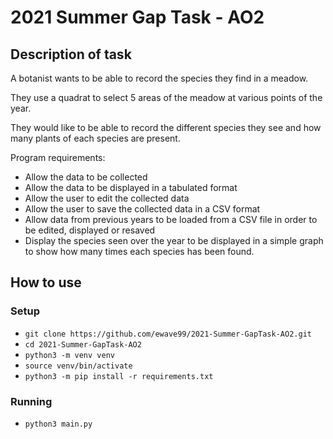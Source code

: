 # 2021 Summer Gap Task - AO2

## Description of task

A botanist wants to be able to record the species they find in a meadow.

They use a quadrat to select 5 areas of the meadow at various points of the
year.

They would like to be able to record the different species they see and how
many plants of each species are present.

Program requirements:
- Allow the data to be collected
- Allow the data to be displayed in a tabulated format
- Allow the user to edit the collected data
- Allow the user to save the collected data in a CSV format
- Allow data from previous years to be loaded from a CSV file in order to
  be edited, displayed or resaved
- Display the species seen over the year to be displayed in a simple graph
  to show how many times each species has been found.

## How to use

### Setup

- `git clone https://github.com/ewave99/2021-Summer-GapTask-AO2.git`
- `cd 2021-Summer-GapTask-AO2`
- `python3 -m venv venv`
- `source venv/bin/activate`
- `python3 -m pip install -r requirements.txt`

### Running

- `python3 main.py`
